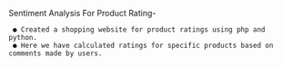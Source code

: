 Sentiment Analysis For Product Rating-

     ● Created a shopping website for product ratings using php and python.
     ● Here we have calculated ratings for specific products based on comments made by users.                   
